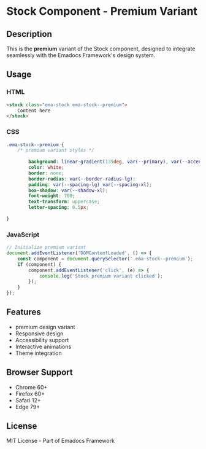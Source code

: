 # Stock Component - Premium Variant

## Description
This is the **premium** variant of the Stock component, designed to integrate seamlessly with the Emadocs Framework's design system.

## Usage

### HTML
```html
<stock class="ema-stock ema-stock--premium">
    Content here
</stock>
```

### CSS
```css
.ema-stock--premium {
    /* premium variant styles */
    
        background: linear-gradient(135deg, var(--primary), var(--accent));
        color: white;
        border: none;
        border-radius: var(--border-radius-lg);
        padding: var(--spacing-lg) var(--spacing-xl);
        box-shadow: var(--shadow-xl);
        font-weight: 700;
        text-transform: uppercase;
        letter-spacing: 0.5px;
    
}
```

### JavaScript
```javascript
// Initialize premium variant
document.addEventListener('DOMContentLoaded', () => {
    const component = document.querySelector('.ema-stock--premium');
    if (component) {
        component.addEventListener('click', (e) => {
            console.log('Stock premium variant clicked');
        });
    }
});
```

## Features
- premium design variant
- Responsive design
- Accessibility support
- Interactive animations
- Theme integration

## Browser Support
- Chrome 60+
- Firefox 60+
- Safari 12+
- Edge 79+

## License
MIT License - Part of Emadocs Framework

